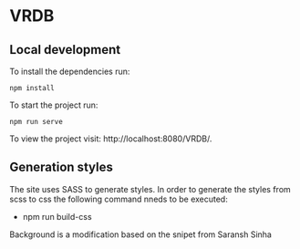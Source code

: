 # VRDB

## Local development

To install the dependencies run:

```
npm install
```

To start the project run:

```
npm run serve
```

To view the project visit: http://localhost:8080/VRDB/.

## Generation styles

The site uses SASS to generate styles. In order to generate the styles from
scss to css the following command nneds to be executed:

- npm run build-css

Background is a modification based on the snipet from Saransh Sinha
